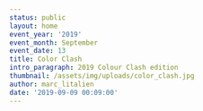 ```yaml
---
status: public
layout: home
event_year: '2019'
event_month: September
event_date: 13
title: Color Clash
intro_paragraph: 2019 Colour Clash edition
thumbnail: /assets/img/uploads/color_clash.jpg
author: marc_litalien
date: '2019-09-09 00:09:00'
---
```


